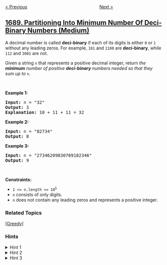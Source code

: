 <!--|This file generated by command(leetcode description); DO NOT EDIT.    |-->
<!--+----------------------------------------------------------------------+-->
<!--|@author    openset <openset.wang@gmail.com>                           |-->
<!--|@link      https://github.com/openset                                 |-->
<!--|@home      https://github.com/openset/leetcode                        |-->
<!--+----------------------------------------------------------------------+-->

[< Previous](../count-of-matches-in-tournament "Count of Matches in Tournament")
　　　　　　　　　　　　　　　　
[Next >](../stone-game-vii "Stone Game VII")

## [1689. Partitioning Into Minimum Number Of Deci-Binary Numbers (Medium)](https://leetcode.com/problems/partitioning-into-minimum-number-of-deci-binary-numbers "十-二进制数的最少数目")

<p>A decimal number is called <strong>deci-binary</strong> if each of its digits is either <code>0</code> or <code>1</code> without any leading zeros. For example, <code>101</code> and <code>1100</code> are <strong>deci-binary</strong>, while <code>112</code> and <code>3001</code> are not.</p>

<p>Given a string <code>n</code> that represents a positive decimal integer, return <em>the <strong>minimum</strong> number of positive <strong>deci-binary</strong> numbers needed so that they sum up to </em><code>n</code><em>.</em></p>

<p>&nbsp;</p>
<p><strong>Example 1:</strong></p>

<pre>
<strong>Input:</strong> n = &quot;32&quot;
<strong>Output:</strong> 3
<strong>Explanation:</strong> 10 + 11 + 11 = 32
</pre>

<p><strong>Example 2:</strong></p>

<pre>
<strong>Input:</strong> n = &quot;82734&quot;
<strong>Output:</strong> 8
</pre>

<p><strong>Example 3:</strong></p>

<pre>
<strong>Input:</strong> n = &quot;27346209830709182346&quot;
<strong>Output:</strong> 9
</pre>

<p>&nbsp;</p>
<p><strong>Constraints:</strong></p>

<ul>
	<li><code>1 &lt;= n.length &lt;= 10<sup>5</sup></code></li>
	<li><code>n</code> consists of only digits.</li>
	<li><code>n</code> does not contain any leading zeros and represents a positive integer.</li>
</ul>

### Related Topics
  [[Greedy](../../tag/greedy/README.md)]

### Hints
<details>
<summary>Hint 1</summary>
Think about if the input was only one digit. Then you need to add up as many ones as the value of this digit.
</details>

<details>
<summary>Hint 2</summary>
If the input has multiple digits, then you can solve for each digit independently, and merge the answers to form numbers that add up to that input.
</details>

<details>
<summary>Hint 3</summary>
Thus the answer is equal to the max digit.
</details>
